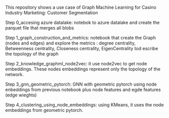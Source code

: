 This repository shows a use case of Graph Machine Learning for Casino Industry Marketing: Customer Segmentation

 Step 0_accesing azure datalake: notebok to azure datalake and create the parquet file that merges all blobs

 Step 1_graph_construction_and_metrics: notebook that create the Graph (nodes and edges) and explore the metrics : degree centrality, Betweenness centrality, Closeness centrality, EigenCentrality tod escribe the topology of the graph

Step 2_knowledge_graphml_node2vec: it use node2vec to get node embeddings. These nodes embeddings represent only the topology of the network.

Step 3_gnn_geometric_pytorch: GNN with geometric pytorch using node enbeddings from previous notebook plus node features and egde features (edge wieghts)  

Step 4_clustering_using_node_embeddings: using KMeans, it uses the node embeddings from geometric pytorch.


